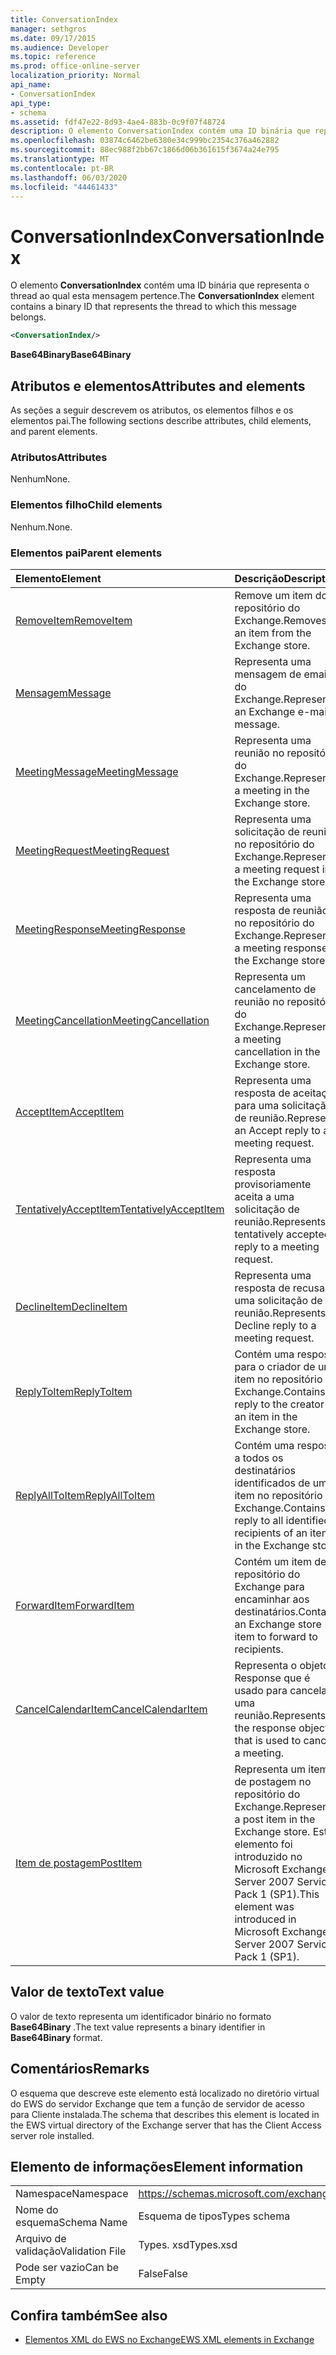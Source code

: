 ```yaml
---
title: ConversationIndex
manager: sethgros
ms.date: 09/17/2015
ms.audience: Developer
ms.topic: reference
ms.prod: office-online-server
localization_priority: Normal
api_name:
- ConversationIndex
api_type:
- schema
ms.assetid: fdf47e22-8d93-4ae4-883b-0c9f07f48724
description: O elemento ConversationIndex contém uma ID binária que representa o thread ao qual esta mensagem pertence.
ms.openlocfilehash: 03874c6462be6380e34c999bc2354c376a462882
ms.sourcegitcommit: 88ec988f2bb67c1866d06b361615f3674a24e795
ms.translationtype: MT
ms.contentlocale: pt-BR
ms.lasthandoff: 06/03/2020
ms.locfileid: "44461433"
---
```

# <a name="conversationindex"></a><span data-ttu-id="3f4e9-103">ConversationIndex</span><span class="sxs-lookup"><span data-stu-id="3f4e9-103">ConversationIndex</span></span>

<span data-ttu-id="3f4e9-104">O elemento **ConversationIndex** contém uma ID binária que representa o thread ao qual esta mensagem pertence.</span><span class="sxs-lookup"><span data-stu-id="3f4e9-104">The **ConversationIndex** element contains a binary ID that represents the thread to which this message belongs.</span></span> 
  
```xml
<ConversationIndex/>
```

 <span data-ttu-id="3f4e9-105">**Base64Binary**</span><span class="sxs-lookup"><span data-stu-id="3f4e9-105">**Base64Binary**</span></span>
## <a name="attributes-and-elements"></a><span data-ttu-id="3f4e9-106">Atributos e elementos</span><span class="sxs-lookup"><span data-stu-id="3f4e9-106">Attributes and elements</span></span>

<span data-ttu-id="3f4e9-107">As seções a seguir descrevem os atributos, os elementos filhos e os elementos pai.</span><span class="sxs-lookup"><span data-stu-id="3f4e9-107">The following sections describe attributes, child elements, and parent elements.</span></span>
  
### <a name="attributes"></a><span data-ttu-id="3f4e9-108">Atributos</span><span class="sxs-lookup"><span data-stu-id="3f4e9-108">Attributes</span></span>

<span data-ttu-id="3f4e9-109">Nenhum</span><span class="sxs-lookup"><span data-stu-id="3f4e9-109">None.</span></span>
  
### <a name="child-elements"></a><span data-ttu-id="3f4e9-110">Elementos filho</span><span class="sxs-lookup"><span data-stu-id="3f4e9-110">Child elements</span></span>

<span data-ttu-id="3f4e9-111">Nenhum.</span><span class="sxs-lookup"><span data-stu-id="3f4e9-111">None.</span></span>
  
### <a name="parent-elements"></a><span data-ttu-id="3f4e9-112">Elementos pai</span><span class="sxs-lookup"><span data-stu-id="3f4e9-112">Parent elements</span></span>

|<span data-ttu-id="3f4e9-113">**Elemento**</span><span class="sxs-lookup"><span data-stu-id="3f4e9-113">**Element**</span></span>|<span data-ttu-id="3f4e9-114">**Descrição**</span><span class="sxs-lookup"><span data-stu-id="3f4e9-114">**Description**</span></span>|
|:-----|:-----|
|[<span data-ttu-id="3f4e9-115">RemoveItem</span><span class="sxs-lookup"><span data-stu-id="3f4e9-115">RemoveItem</span></span>](removeitem.md) <br/> |<span data-ttu-id="3f4e9-116">Remove um item do repositório do Exchange.</span><span class="sxs-lookup"><span data-stu-id="3f4e9-116">Removes an item from the Exchange store.</span></span>  <br/> |
|[<span data-ttu-id="3f4e9-117">Mensagem</span><span class="sxs-lookup"><span data-stu-id="3f4e9-117">Message</span></span>](message-ex15websvcsotherref.md) <br/> |<span data-ttu-id="3f4e9-118">Representa uma mensagem de email do Exchange.</span><span class="sxs-lookup"><span data-stu-id="3f4e9-118">Represents an Exchange e-mail message.</span></span>  <br/> |
|[<span data-ttu-id="3f4e9-119">MeetingMessage</span><span class="sxs-lookup"><span data-stu-id="3f4e9-119">MeetingMessage</span></span>](meetingmessage.md) <br/> |<span data-ttu-id="3f4e9-120">Representa uma reunião no repositório do Exchange.</span><span class="sxs-lookup"><span data-stu-id="3f4e9-120">Represents a meeting in the Exchange store.</span></span>  <br/> |
|[<span data-ttu-id="3f4e9-121">MeetingRequest</span><span class="sxs-lookup"><span data-stu-id="3f4e9-121">MeetingRequest</span></span>](meetingrequest.md) <br/> |<span data-ttu-id="3f4e9-122">Representa uma solicitação de reunião no repositório do Exchange.</span><span class="sxs-lookup"><span data-stu-id="3f4e9-122">Represents a meeting request in the Exchange store.</span></span>  <br/> |
|[<span data-ttu-id="3f4e9-123">MeetingResponse</span><span class="sxs-lookup"><span data-stu-id="3f4e9-123">MeetingResponse</span></span>](meetingresponse.md) <br/> |<span data-ttu-id="3f4e9-124">Representa uma resposta de reunião no repositório do Exchange.</span><span class="sxs-lookup"><span data-stu-id="3f4e9-124">Represents a meeting response in the Exchange store.</span></span>  <br/> |
|[<span data-ttu-id="3f4e9-125">MeetingCancellation</span><span class="sxs-lookup"><span data-stu-id="3f4e9-125">MeetingCancellation</span></span>](meetingcancellation.md) <br/> |<span data-ttu-id="3f4e9-126">Representa um cancelamento de reunião no repositório do Exchange.</span><span class="sxs-lookup"><span data-stu-id="3f4e9-126">Represents a meeting cancellation in the Exchange store.</span></span>  <br/> |
|[<span data-ttu-id="3f4e9-127">AcceptItem</span><span class="sxs-lookup"><span data-stu-id="3f4e9-127">AcceptItem</span></span>](acceptitem.md) <br/> |<span data-ttu-id="3f4e9-128">Representa uma resposta de aceitação para uma solicitação de reunião.</span><span class="sxs-lookup"><span data-stu-id="3f4e9-128">Represents an Accept reply to a meeting request.</span></span>  <br/> |
|[<span data-ttu-id="3f4e9-129">TentativelyAcceptItem</span><span class="sxs-lookup"><span data-stu-id="3f4e9-129">TentativelyAcceptItem</span></span>](tentativelyacceptitem.md) <br/> |<span data-ttu-id="3f4e9-130">Representa uma resposta provisoriamente aceita a uma solicitação de reunião.</span><span class="sxs-lookup"><span data-stu-id="3f4e9-130">Represents a tentatively accepted reply to a meeting request.</span></span>  <br/> |
|[<span data-ttu-id="3f4e9-131">DeclineItem</span><span class="sxs-lookup"><span data-stu-id="3f4e9-131">DeclineItem</span></span>](declineitem.md) <br/> |<span data-ttu-id="3f4e9-132">Representa uma resposta de recusa a uma solicitação de reunião.</span><span class="sxs-lookup"><span data-stu-id="3f4e9-132">Represents a Decline reply to a meeting request.</span></span>  <br/> |
|[<span data-ttu-id="3f4e9-133">ReplyToItem</span><span class="sxs-lookup"><span data-stu-id="3f4e9-133">ReplyToItem</span></span>](replytoitem.md) <br/> |<span data-ttu-id="3f4e9-134">Contém uma resposta para o criador de um item no repositório do Exchange.</span><span class="sxs-lookup"><span data-stu-id="3f4e9-134">Contains a reply to the creator of an item in the Exchange store.</span></span>  <br/> |
|[<span data-ttu-id="3f4e9-135">ReplyAllToItem</span><span class="sxs-lookup"><span data-stu-id="3f4e9-135">ReplyAllToItem</span></span>](replyalltoitem.md) <br/> |<span data-ttu-id="3f4e9-136">Contém uma resposta a todos os destinatários identificados de um item no repositório do Exchange.</span><span class="sxs-lookup"><span data-stu-id="3f4e9-136">Contains a reply to all identified recipients of an item in the Exchange store.</span></span>  <br/> |
|[<span data-ttu-id="3f4e9-137">ForwardItem</span><span class="sxs-lookup"><span data-stu-id="3f4e9-137">ForwardItem</span></span>](forwarditem.md) <br/> |<span data-ttu-id="3f4e9-138">Contém um item de repositório do Exchange para encaminhar aos destinatários.</span><span class="sxs-lookup"><span data-stu-id="3f4e9-138">Contains an Exchange store item to forward to recipients.</span></span>  <br/> |
|[<span data-ttu-id="3f4e9-139">CancelCalendarItem</span><span class="sxs-lookup"><span data-stu-id="3f4e9-139">CancelCalendarItem</span></span>](cancelcalendaritem.md) <br/> |<span data-ttu-id="3f4e9-140">Representa o objeto Response que é usado para cancelar uma reunião.</span><span class="sxs-lookup"><span data-stu-id="3f4e9-140">Represents the response object that is used to cancel a meeting.</span></span>  <br/> |
|[<span data-ttu-id="3f4e9-141">Item de postagem</span><span class="sxs-lookup"><span data-stu-id="3f4e9-141">PostItem</span></span>](postitem.md) <br/> |<span data-ttu-id="3f4e9-142">Representa um item de postagem no repositório do Exchange.</span><span class="sxs-lookup"><span data-stu-id="3f4e9-142">Represents a post item in the Exchange store.</span></span> <span data-ttu-id="3f4e9-143">Este elemento foi introduzido no Microsoft Exchange Server 2007 Service Pack 1 (SP1).</span><span class="sxs-lookup"><span data-stu-id="3f4e9-143">This element was introduced in Microsoft Exchange Server 2007 Service Pack 1 (SP1).</span></span>  <br/> |
   
## <a name="text-value"></a><span data-ttu-id="3f4e9-144">Valor de texto</span><span class="sxs-lookup"><span data-stu-id="3f4e9-144">Text value</span></span>

<span data-ttu-id="3f4e9-145">O valor de texto representa um identificador binário no formato **Base64Binary** .</span><span class="sxs-lookup"><span data-stu-id="3f4e9-145">The text value represents a binary identifier in **Base64Binary** format.</span></span> 
  
## <a name="remarks"></a><span data-ttu-id="3f4e9-146">Comentários</span><span class="sxs-lookup"><span data-stu-id="3f4e9-146">Remarks</span></span>

<span data-ttu-id="3f4e9-147">O esquema que descreve este elemento está localizado no diretório virtual do EWS do servidor Exchange que tem a função de servidor de acesso para Cliente instalada.</span><span class="sxs-lookup"><span data-stu-id="3f4e9-147">The schema that describes this element is located in the EWS virtual directory of the Exchange server that has the Client Access server role installed.</span></span>
  
## <a name="element-information"></a><span data-ttu-id="3f4e9-148">Elemento de informações</span><span class="sxs-lookup"><span data-stu-id="3f4e9-148">Element information</span></span>

|||
|:-----|:-----|
|<span data-ttu-id="3f4e9-149">Namespace</span><span class="sxs-lookup"><span data-stu-id="3f4e9-149">Namespace</span></span>  <br/> |https://schemas.microsoft.com/exchange/services/2006/types  <br/> |
|<span data-ttu-id="3f4e9-150">Nome do esquema</span><span class="sxs-lookup"><span data-stu-id="3f4e9-150">Schema Name</span></span>  <br/> |<span data-ttu-id="3f4e9-151">Esquema de tipos</span><span class="sxs-lookup"><span data-stu-id="3f4e9-151">Types schema</span></span>  <br/> |
|<span data-ttu-id="3f4e9-152">Arquivo de validação</span><span class="sxs-lookup"><span data-stu-id="3f4e9-152">Validation File</span></span>  <br/> |<span data-ttu-id="3f4e9-153">Types. xsd</span><span class="sxs-lookup"><span data-stu-id="3f4e9-153">Types.xsd</span></span>  <br/> |
|<span data-ttu-id="3f4e9-154">Pode ser vazio</span><span class="sxs-lookup"><span data-stu-id="3f4e9-154">Can be Empty</span></span>  <br/> |<span data-ttu-id="3f4e9-155">False</span><span class="sxs-lookup"><span data-stu-id="3f4e9-155">False</span></span>  <br/> |
   
## <a name="see-also"></a><span data-ttu-id="3f4e9-156">Confira também</span><span class="sxs-lookup"><span data-stu-id="3f4e9-156">See also</span></span>



- [<span data-ttu-id="3f4e9-157">Elementos XML do EWS no Exchange</span><span class="sxs-lookup"><span data-stu-id="3f4e9-157">EWS XML elements in Exchange</span></span>](ews-xml-elements-in-exchange.md)

